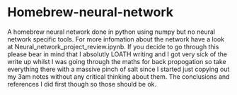 # Homebrew-neural-network
A homebrew neural network done in python using numpy but no neural network specific tools. For more infomation about the network have a look at Neural_network_project_review.ipynb. If you decide to go through this please bear in mind that I absolutly LOATH writing and I got very sick of the write up whilst I was going through the maths for back propogation so take everything there with a massive pinch of salt since I started just copying out my 3am notes without any critical thinking about them. The conclusions and references I did first though so those should be ok.
